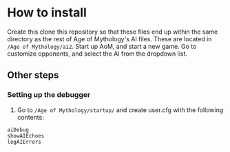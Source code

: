 
# How to install

Create this clone this repository so that these files end up within the same directory as the rest of Age of Mythology's AI files.  These are located in
```/Age of Mythology/ai2```.
Start up AoM, and start a new game. Go to customize opponents, and select the AI from the dropdown list.

## Other steps
### Setting up the debugger
1. Go to ```/Age of Mythology/startup/``` and create user.cfg with the following contents:
```
aiDebug
showAIEchoes
logAIErrors
```
